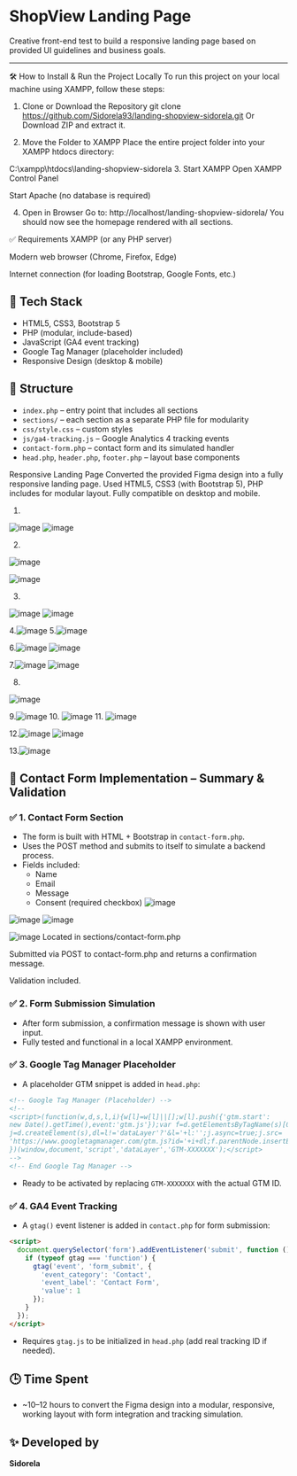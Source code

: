 # ShopView Landing Page

Creative front-end test to build a responsive landing page based on provided UI guidelines and business goals.

---

🛠️ How to Install & Run the Project Locally
To run this project on your local machine using XAMPP, follow these steps:

1. Clone or Download the Repository
git clone https://github.com/Sidorela93/landing-shopview-sidorela.git
Or Download ZIP and extract it.

2. Move the Folder to XAMPP
Place the entire project folder into your XAMPP htdocs directory:

C:\xampp\htdocs\landing-shopview-sidorela
3. Start XAMPP
Open XAMPP Control Panel

Start Apache (no database is required)

4. Open in Browser
Go to:
http://localhost/landing-shopview-sidorela/
You should now see the homepage rendered with all sections.

✅ Requirements
XAMPP (or any PHP server)

Modern web browser (Chrome, Firefox, Edge)

Internet connection (for loading Bootstrap, Google Fonts, etc.)

## 🔧 Tech Stack
- HTML5, CSS3, Bootstrap 5
- PHP (modular, include-based)
- JavaScript (GA4 event tracking)
- Google Tag Manager (placeholder included)
- Responsive Design (desktop & mobile)


## 📁 Structure
- `index.php` – entry point that includes all sections
- `sections/` – each section as a separate PHP file for modularity
- `css/style.css` – custom styles
- `js/ga4-tracking.js` – Google Analytics 4 tracking events
- `contact-form.php` – contact form and its simulated handler
- `head.php`, `header.php`, `footer.php` – layout base components

Responsive Landing Page
Converted the provided Figma design into a fully responsive landing page.
Used HTML5, CSS3 (with Bootstrap 5), PHP includes for modular layout.
Fully compatible on desktop and mobile.

1.
![image](https://github.com/user-attachments/assets/46120c2a-b3dd-4401-a983-9ff97af7f53a)
![image](https://github.com/user-attachments/assets/8162cbf9-79c3-4d03-85bd-395c79308d21)

2.
![image](https://github.com/user-attachments/assets/878b83df-11dc-465b-87eb-64785ba79669)

![image](https://github.com/user-attachments/assets/64bdd03f-8556-496a-a5ec-0d3b35311030)

3.
![image](https://github.com/user-attachments/assets/21c0f072-4bd7-46b0-a343-930c5c82625a)
![image](https://github.com/user-attachments/assets/7ce323fb-9e88-413f-8282-c28b00f1af3b)

4.![image](https://github.com/user-attachments/assets/bcba68b8-87b4-465b-9612-761baf1c716d)
5.![image](https://github.com/user-attachments/assets/aee48959-8dc4-4bc6-b818-696479052a81)


6.![image](https://github.com/user-attachments/assets/ad379c5b-f41b-4e98-abc6-7bb576639695)
![image](https://github.com/user-attachments/assets/32116e7e-69b8-4b37-91ea-d2bf28cb80e5)

7.![image](https://github.com/user-attachments/assets/ccf3caa5-4f67-4f97-a034-a8e433ce08d0)
![image](https://github.com/user-attachments/assets/57a29468-c977-4709-8a0c-1f65ea254dee)

8.
![image](https://github.com/user-attachments/assets/b001d04e-b8dc-47f5-9df7-78d957ffd60f)

9.![image](https://github.com/user-attachments/assets/7e2c21fe-5117-4f43-8ec1-dbf4e9abcf5f)
10. ![image](https://github.com/user-attachments/assets/abf3b853-325c-401e-91bc-a95cb16ec54d)
11. ![image](https://github.com/user-attachments/assets/18ca84d6-40b0-41b5-a834-77dff5667ecd)


12.![image](https://github.com/user-attachments/assets/3aee1f59-beac-4050-80d7-b39076d15f94)
![image](https://github.com/user-attachments/assets/6546b903-ad34-4c49-9534-5d72a9820392)

13.![image](https://github.com/user-attachments/assets/221c8c87-1d10-4fb2-bc30-235383eafd8d)


## 📩 Contact Form Implementation – Summary & Validation

### ✅ 1. Contact Form Section
- The form is built with HTML + Bootstrap in `contact-form.php`.
- Uses the POST method and submits to itself to simulate a backend process.
- Fields included:
  - Name
  - Email
  - Message
  - Consent (required checkbox)
  ![image](https://github.com/user-attachments/assets/b41344b3-4674-4595-bbea-ad5dbe1f57c6)

![image](https://github.com/user-attachments/assets/16177c68-10ea-4f3e-88c0-e21ccb9c263a)
![image](https://github.com/user-attachments/assets/27293227-0da6-41ce-b31f-5facf640a7e3)

![image](https://github.com/user-attachments/assets/b1ce79ae-f2d1-48d7-b625-609f89645d15)
Located in sections/contact-form.php

Submitted via POST to contact-form.php and returns a confirmation message.

Validation included.

### ✅ 2. Form Submission Simulation
- After form submission, a confirmation message is shown with user input.
- Fully tested and functional in a local XAMPP environment.

### ✅ 3. Google Tag Manager Placeholder
- A placeholder GTM snippet is added in `head.php`:
```html
<!-- Google Tag Manager (Placeholder) -->
<!--
<script>(function(w,d,s,l,i){w[l]=w[l]||[];w[l].push({'gtm.start':
new Date().getTime(),event:'gtm.js'});var f=d.getElementsByTagName(s)[0],
j=d.createElement(s),dl=l!='dataLayer'?'&l='+l:'';j.async=true;j.src=
'https://www.googletagmanager.com/gtm.js?id='+i+dl;f.parentNode.insertBefore(j,f);
})(window,document,'script','dataLayer','GTM-XXXXXXX');</script>
-->
<!-- End Google Tag Manager -->
```
- Ready to be activated by replacing `GTM-XXXXXXX` with the actual GTM ID.

### ✅ 4. GA4 Event Tracking
- A `gtag()` event listener is added in `contact.php` for form submission:
```html
<script>
  document.querySelector('form').addEventListener('submit', function () {
    if (typeof gtag === 'function') {
      gtag('event', 'form_submit', {
        'event_category': 'Contact',
        'event_label': 'Contact Form',
        'value': 1
      });
    }
  });
</script>
```
- Requires `gtag.js` to be initialized in `head.php` (add real tracking ID if needed).


## 🕒 Time Spent
- ~10–12 hours to convert the Figma design into a modular, responsive, working layout with form integration and tracking simulation.

## ✨ Developed by
**Sidorela** 
